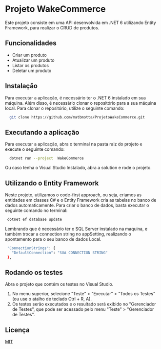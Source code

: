 
# Projeto WakeCommerce

Este projeto consiste em uma API desenvolvida em .NET 6 utilizando Entity Framework, para realizar o CRUD de produtos.




## Funcionalidades

- Criar um produto
- Atualizar um produto
- Listar os produtos
- Deletar um produto

## Instalação

Para executar a aplicação, é necessário ter o .NET 6 instalado em sua máquina. Além disso, é necessário clonar o repositório para a sua máquina local. Para clonar o repositório, utilize o seguinte comando:

```bash
  git clone https://github.com/matbmotta/ProjetoWakeCommerce.git
```    
## Executando a aplicação

Para executar a aplicação, abra o terminal na pasta raiz do projeto e execute o seguinte comando:

```bash
  dotnet run --project  WakeCommerce
```
Ou caso tenha o Visual Studio Instalado, abra a solution e rode o projeto.

## Utilizando o Entity Framework

 Neste projeto, utilizamos o code-first approach, ou seja, criamos as entidades em classes C# e o Entity Framework cria as tabelas no banco de dados automaticamente. Para criar o banco de dados, basta executar o seguinte comando no terminal:

 ```bash
  dotnet ef database update 
```

Lembrando que é necessário ter o SQL Server instalado na maquina, e também trocar a connection string no appSetting, realizando o apontamento para o seu banco de dados Local.


 ```bash
  "ConnectionStrings": {
    "DefaultConnection": "SUA CONNECTION STRING"
  },
```
## Rodando os testes

Abra o projeto que contém os testes no Visual Studio.

1. No menu superior, selecione "Teste" > "Executar" > "Todos os Testes" (ou use o atalho de teclado Ctrl + R, A).
2. Os testes serão executados e o resultado será exibido no "Gerenciador de Testes", que pode ser acessado pelo menu "Teste" > "Gerenciador de Testes".


## Licença

[MIT](https://choosealicense.com/licenses/mit/)

